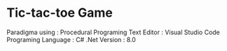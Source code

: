 # Tic-tac-toe Game
Paradigma using : Procedural Programing
Text Editor : Visual Studio Code
Programing Language : C#
.Net Version : 8.0
